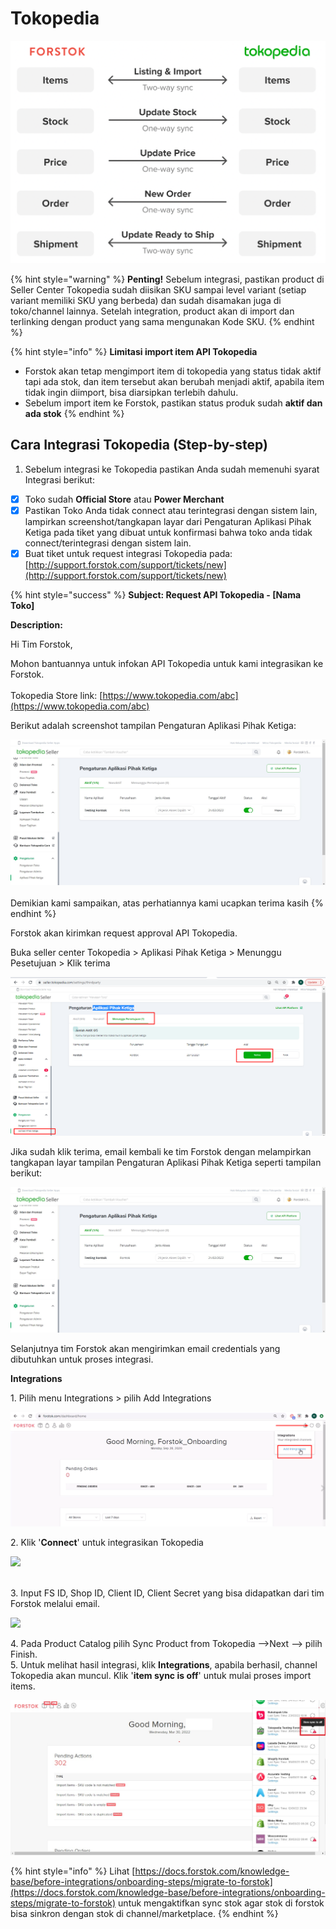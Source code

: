 # Tokopedia

![](../../.gitbook/assets/screen-shot-2021-05-31-at-1.22.51-pm.png)

{% hint style="warning" %}
**Penting!**  Sebelum integrasi, pastikan product di Seller Center Tokopedia sudah diisikan SKU sampai level variant (setiap variant memiliki SKU yang berbeda) dan sudah disamakan juga di toko/channel lainnya. Setelah integration, product akan di import dan terlinking dengan product yang sama mengunakan Kode SKU.
{% endhint %}

{% hint style="info" %}
**Limitasi import item API Tokopedia**

* Forstok akan tetap mengimport item di tokopedia yang status tidak aktif tapi ada stok, dan item tersebut akan berubah menjadi aktif, apabila item tidak ingin diimport, bisa diarsipkan terlebih dahulu.
* Sebelum import item ke Forstok, pastikan status produk sudah **aktif dan ada stok**
{% endhint %}

## Cara Integrasi Tokopedia (Step-by-step)

1. Sebelum integrasi ke Tokopedia pastikan Anda sudah memenuhi syarat Integrasi berikut:

* [x] Toko sudah **Official Store** atau **Power Merchant**
* [x] Pastikan Toko Anda tidak connect atau terintegrasi dengan sistem lain, lampirkan screenshot/tangkapan layar dari Pengaturan Aplikasi Pihak Ketiga pada tiket yang dibuat untuk konfirmasi bahwa toko anda tidak connect/terintegrasi dengan sistem lain.
* [x] Buat tiket untuk request integrasi Tokopedia pada: [http://support.forstok.com/support/tickets/new](http://support.forstok.com/support/tickets/new)

{% hint style="success" %}
**Subject: Request API Tokopedia - \[Nama Toko]**&#x20;

**Description:**&#x20;

Hi Tim Forstok,

Mohon bantuannya untuk infokan API Tokopedia untuk kami integrasikan ke Forstok.\
\
Tokopedia Store link: [https://www.tokopedia.com/abc](https://www.tokopedia.com/abc)

Berikut adalah screenshot tampilan Pengaturan Aplikasi Pihak Ketiga:

![](<../../.gitbook/assets/image (1) (1).png>)\
\
Demikian kami sampaikan, atas perhatiannya kami ucapkan terima kasih
{% endhint %}

Forstok akan kirimkan request approval API Tokopedia.&#x20;

Buka seller center Tokopedia > Aplikasi Pihak Ketiga > Menunggu Pesetujuan > Klik terima

![](<../../.gitbook/assets/image (447) (1) (1) (1).png>)

Jika sudah klik terima, email kembali ke tim Forstok dengan melampirkan tangkapan layar tampilan Pengaturan Aplikasi Pihak Ketiga seperti tampilan berikut:

![Pastikan jumlah akses yang dicentang sejumlah 29 jenis akses, dan tidak dalam kondisi tersambung dengan API lain.](<../../.gitbook/assets/Screenshot 2022-06-09 163840.jpg>)

Selanjutnya tim Forstok akan mengirimkan email credentials yang dibutuhkan untuk proses integrasi.

**Integrations**

1\. Pilih menu Integrations > pilih Add Integrations

![](<../../.gitbook/assets/image (142).png>)

2\. Klik '**Connect**' untuk integrasikan Tokopedia

![](https://s3.amazonaws.com/cdn.freshdesk.com/data/helpdesk/attachments/production/48083162452/original/CG5Grf3fkPpRiyMBb8fzuf56St4DzijkAw.png?1611574381)

[\
](https://s3.amazonaws.com/cdn.freshdesk.com/data/helpdesk/attachments/production/48062572994/original/VAz3XK3s1NDWKHiptEuteE-zA0yqniyYyw.png?1601813140)3. Input FS ID, Shop ID, Client ID, Client Secret yang bisa didapatkan dari tim Forstok melalui email.

![](https://s3.amazonaws.com/cdn.freshdesk.com/data/helpdesk/attachments/production/48083162648/original/uAZKC0nGyhrEr62FIZcDbNO5Y--q-8T59Q.png?1611574439)

4\. Pada Product Catalog pilih Sync Product from Tokopedia -->Next --> pilih Finish.\
5\. Untuk melihat hasil integrasi, klik **Integrations**, apabila berhasil, channel Tokopedia akan muncul. Klik '**item sync is off**' untuk mulai proses import items.

![](<../../.gitbook/assets/Screenshot 2022-03-30 110108.jpg>)

{% hint style="info" %}
Lihat [https://docs.forstok.com/knowledge-base/before-integrations/onboarding-steps/migrate-to-forstok](https://docs.forstok.com/knowledge-base/before-integrations/onboarding-steps/migrate-to-forstok) untuk mengaktifkan sync stok agar stok di forstok bisa sinkron dengan stok di channel/marketplace.
{% endhint %}
